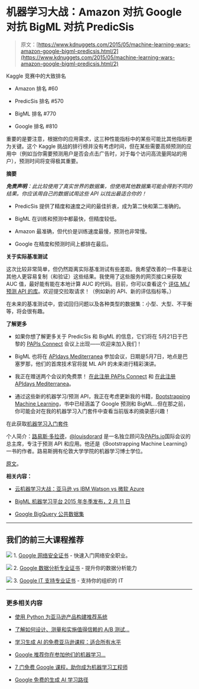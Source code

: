 # 机器学习大战：Amazon 对抗 Google 对抗 BigML 对抗 PredicSis

> 原文：[https://www.kdnuggets.com/2015/05/machine-learning-wars-amazon-google-bigml-predicsis.html/2](https://www.kdnuggets.com/2015/05/machine-learning-wars-amazon-google-bigml-predicsis.html/2)

Kaggle 竞赛中的大致排名

+   Amazon 排名 #60

+   PredicSis 排名 #570

+   BigML 排名 #770

+   Google 排名 #810

重要的是要注意，根据你的应用需求，这三种性能指标中的某些可能比其他指标更为关键。这个 Kaggle 挑战的排行榜并没有考虑时间，但在某些需要高频预测的应用中（例如当你需要预测用户是否会点击广告时，对于每个访问高流量网站的用户），预测时间将变得极其重要。

**摘要**

***免责声明**：此比较使用了真实世界的数据集，但使用其他数据集可能会得到不同的结果。你应该用自己的数据试用这些 API 以找出最适合你的！*

+   PredicSis 提供了精度和速度之间的最佳折衷，成为第二快和第二准确的。

+   BigML 在训练和预测中都最快，但精度较低。

+   Amazon 最准确，但代价是训练速度最慢，预测也非常慢。

+   Google 在精度和预测时间上都排在最后。

**关于实际基准测试**

这次比较非常简单，但仍然距离实际基准测试有些差距。我希望改善的一件事是让其他人更容易复制（和验证）这些结果。我使用了这些服务的网页接口来获取 AUC 值，最好能有能在本地计算 AUC 的代码。目前，你可以查看这个 [评估 ML/预测 API 的库](https://github.com/louisdorard/papiseval)。欢迎提交拉取请求！（例如新的 API、新的评估指标等。）

在未来的基准测试中，尝试回归问题以及各种类型的数据集：小型、大型、不平衡等，将会很有趣。

**了解更多**

+   如果你想了解更多关于 PredicSis 和 BigML 的信息，它们将在 5月21日于巴黎的 [PAPIs Connect](http://www.papis.io/connect) 会议上出现——欢迎来加入我们！

+   BigML 也将在 [APIdays Mediterranea](http://mediterranea.apidays.io/) 参加会议，日期是5月7日，地点是巴塞罗那，他们的首席技术官将就 ML API 的未来进行精彩演讲。

+   我正在赠送两个会议的免费票！ [在此注册 PAPIs Connect](https://docs.google.com/forms/d/1Nrn6u0Z7BrRxV1MFFjuGolg36s2Olwfdk7PtdflgBBU/viewform?c=0&w=1) 和 [在此注册 APIdays Mediterranea](https://docs.google.com/forms/d/1l7xXHK6OxdmM2jMky9kwzrqsl0LuSm3jBs9Y4ZUvjPg/viewform?c=0&w=1)。

+   通过这些新的机器学习/预测 API，我正在考虑更新我的书籍，[Bootstrapping Machine Learning](http://www.louisdorard.com/machine-learning-book)，书中已经涵盖了 Google 预测和 BigML…但在那之前，你可能会对在我的机器学习入门套件中查看当前版本的摘录感兴趣！

在此获取[机器学习入门套件](http://www.louisdorard.com/blog/machine-learning-apis-comparison)

个人简介：[路易斯·多拉德](http://www.louisdorard.com/#home)，[@louisdorard](https://twitter.com/louisdorard) 是一名独立顾问及[PAPIs.io](http://www.papis.io/)国际会议的总主席，专注于预测 API 和应用。他还是《Bootstrapping Machine Learning》一书的作者。路易斯拥有伦敦大学学院的机器学习博士学位。

[原文](http://www.louisdorard.com/blog/machine-learning-apis-comparison)。

**相关内容：**

+   [云机器学习大战：亚马逊 vs IBM Watson vs 微软 Azure](/2015/04/cloud-machine-learning-amazon-ibm-watson-microsoft-azure.html)

+   [BigML 机器学习平台 2015 年冬季发布，2 月 11 日](/2015/02/bigml-machine-learning-platform-winter-release.html)

+   [Google BigQuery 公共数据集](/2015/02/google-bigquery-public-datasets.html)

* * *

## 我们的前三大课程推荐

![](../Images/0244c01ba9267c002ef39d4907e0b8fb.png) 1\. [Google 网络安全证书](https://www.kdnuggets.com/google-cybersecurity) - 快速入门网络安全职业。

![](../Images/e225c49c3c91745821c8c0368bf04711.png) 2\. [Google 数据分析专业证书](https://www.kdnuggets.com/google-data-analytics) - 提升你的数据分析能力

![](../Images/0244c01ba9267c002ef39d4907e0b8fb.png) 3\. [Google IT 支持专业证书](https://www.kdnuggets.com/google-itsupport) - 支持你的组织的 IT

* * *

### 更多相关内容

+   [使用 Python 为亚马逊产品构建推荐系统](https://www.kdnuggets.com/2023/02/building-recommender-system-amazon-products-python.html)

+   [了解如何设计、测量和实施值得信赖的 A/B 测试…](https://www.kdnuggets.com/2023/01/sphere-design-measure-implement-trustworthy-ab-tests-ronny-kohavi.html)

+   [学习生成 AI 的免费亚马逊课程：适合所有水平](https://www.kdnuggets.com/free-amazon-courses-to-learn-generative-ai-for-all-levels)

+   [Google 推荐你在参加他们的机器学习…](https://www.kdnuggets.com/2021/10/google-recommends-before-machine-learning-data-science-course.html)

+   [7 门免费 Google 课程，助你成为机器学习工程师](https://www.kdnuggets.com/7-free-google-courses-to-become-a-machine-learning-engineer)

+   [Google 免费的生成 AI 学习路径](https://www.kdnuggets.com/2023/07/free-google-generative-ai-learning-path.html)
